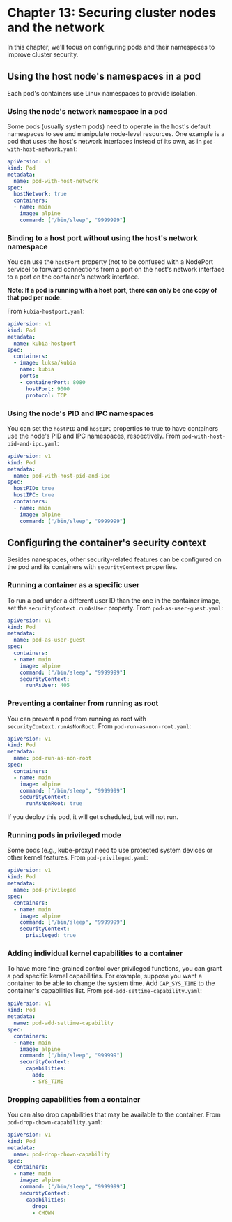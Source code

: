 # Chapter 13: Securing cluster nodes and the network

In this chapter, we'll focus on configuring pods and their namespaces to improve cluster security.

## Using the host node's namespaces in a pod

Each pod's containers use Linux namespaces to provide isolation.

### Using the node's network namespace in a pod

Some pods (usually system pods) need to operate in the host's default namespaces to see and manipulate node-level resources. One example is a pod that uses the host's network interfaces instead of its own, as in `pod-with-host-network.yaml`:

```yaml
apiVersion: v1
kind: Pod
metadata:
  name: pod-with-host-network
spec:
  hostNetwork: true
  containers:
  - name: main
    image: alpine
    command: ["/bin/sleep", "9999999"]
```

### Binding to a host port without using the host's network namespace

You can use the `hostPort` property (not to be confused with a NodePort service) to forward connections from a port on the host's network interface to a port on the container's network interface.

**Note: If a pod is running with a host port, there can only be one copy of that pod per node.**

From `kubia-hostport.yaml`:

```yaml
apiVersion: v1
kind: Pod
metadata:
  name: kubia-hostport
spec:
  containers:
  - image: luksa/kubia
    name: kubia
    ports:
    - containerPort: 8080
      hostPort: 9000
      protocol: TCP
```

### Using the node's PID and IPC namespaces

You can set the `hostPID` and `hostIPC` properties to true to have containers use the node's PID and IPC namespaces, respectively. From `pod-with-host-pid-and-ipc.yaml`:

```yaml
apiVersion: v1
kind: Pod
metadata:
  name: pod-with-host-pid-and-ipc
spec:
  hostPID: true
  hostIPC: true
  containers:
  - name: main
    image: alpine
    command: ["/bin/sleep", "9999999"]
```

## Configuring the container's security context

Besides nanespaces, other security-related features can be configured on the pod and its containers with `securityContext` properties.

### Running a container as a specific user

To run a pod under a different user ID than the one in the container image, set the `securityContext.runAsUser` property. From `pod-as-user-guest.yaml`:

```yaml
apiVersion: v1
kind: Pod
metadata:
  name: pod-as-user-guest
spec:
  containers:
  - name: main
    image: alpine
    command: ["/bin/sleep", "9999999"]
    securityContext:
      runAsUser: 405
```

### Preventing a container from running as root

You can prevent a pod from running as root with `securityContext.runAsNonRoot`. From `pod-run-as-non-root.yaml`:

```yaml
apiVersion: v1
kind: Pod
metadata:
  name: pod-run-as-non-root
spec:
  containers:
  - name: main
    image: alpine
    command: ["/bin/sleep", "9999999"]
    securityContext:
      runAsNonRoot: true
```

If you deploy this pod, it will get scheduled, but will not run.

### Running pods in privileged mode

Some pods (e.g., kube-proxy) need to use protected system devices or other kernel features. From `pod-privileged.yaml`:

```yaml
apiVersion: v1
kind: Pod
metadata:
  name: pod-privileged
spec:
  containers:
  - name: main
    image: alpine
    command: ["/bin/sleep", "9999999"]
    securityContext:
      privileged: true
```

### Adding individual kernel capabilities to a container

To have more fine-grained control over privileged functions, you can grant a pod specific kernel capabilities. For example, suppose you want a container to be able to change the system time. Add `CAP_SYS_TIME` to the container's capabilities list. From `pod-add-settime-capability.yaml`:

```yaml
apiVersion: v1
kind: Pod
metadata:
  name: pod-add-settime-capability
spec:
  containers:
  - name: main
    image: alpine
    command: ["/bin/sleep", "999999"]
    securityContext:
      capabilities:
        add:
        - SYS_TIME
```

### Dropping capabilities from a container

You can also drop capabilities that may be available to the container. From `pod-drop-chown-capability.yaml`:

```yaml
apiVersion: v1
kind: Pod
metadata:
  name: pod-drop-chown-capability
spec:
  containers:
  - name: main
    image: alpine
    command: ["/bin/sleep", "9999999"]
    securityContext:
      capabilities:
        drop:
        - CHOWN
```
